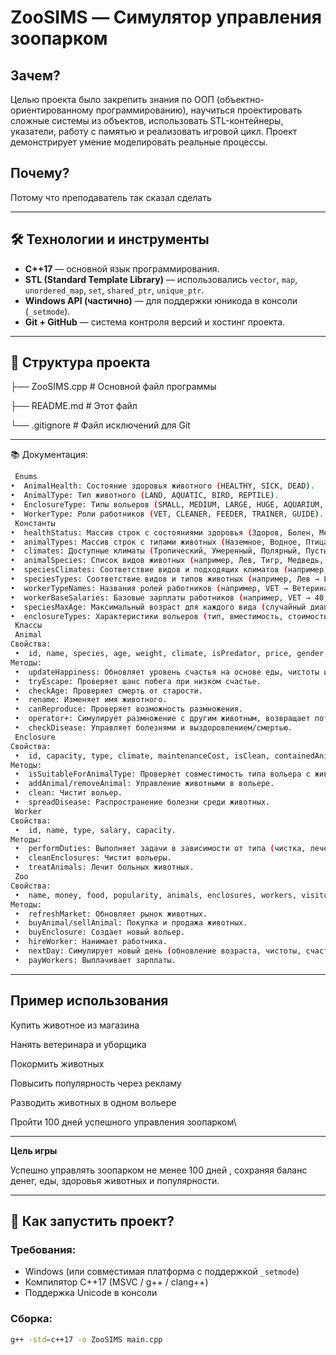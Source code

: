 # ZooSIMS — Симулятор управления зоопарком

## Зачем?
Целью проекта было закрепить знания по ООП (объектно-ориентированному программированию), научиться проектировать сложные системы из объектов, использовать STL-контейнеры, указатели, работу с памятью и реализовать игровой цикл. Проект демонстрирует умение моделировать реальные процессы.

## Почему?
Потому что преподаватель так сказал сделать 

---

## 🛠 Технологии и инструменты

- **C++17** — основной язык программирования.
- **STL (Standard Template Library)** — использовались `vector`, `map`, `unordered_map`, `set`, `shared_ptr`, `unique_ptr`.
- **Windows API (частично)** — для поддержки юникода в консоли (`_setmode`).
- **Git + GitHub** — система контроля версий и хостинг проекта.

---

## 📁 Структура проекта
├── ZooSIMS.cpp # Основной файл программы

├── README.md # Этот файл

└── .gitignore # Файл исключений для Git

---

📚 Документация: 
```bash
 Enums
•  AnimalHealth: Состояние здоровья животного (HEALTHY, SICK, DEAD).
•  AnimalType: Тип животного (LAND, AQUATIC, BIRD, REPTILE).
•  EnclosureType: Типы вольеров (SMALL, MEDIUM, LARGE, HUGE, AQUARIUM, BIRD_CAGE, REPTILE_HOUSE, PETTING_ZOO).
•  WorkerType: Роли работников (VET, CLEANER, FEEDER, TRAINER, GUIDE).
 Константы
•  healthStatus: Массив строк с состояниями здоровья (Здоров, Болен, Мертв).
•  animalTypes: Массив строк с типами животных (Наземное, Водное, Птица, Рептилия).
•  climates: Доступные климаты (Тропический, Умеренный, Полярный, Пустынный, Водный).
•  animalSpecies: Список видов животных (например, Лев, Тигр, Медведь, Дельфин).
•  speciesClimates: Соответствие видов и подходящих климатов (например, Лев → Тропический, Пустынный).
•  speciesTypes: Соответствие видов и типов животных (например, Лев → LAND).
•  workerTypeNames: Названия ролей работников (например, VET → Ветеринар).
•  workerBaseSalaries: Базовые зарплаты работников (например, VET → 40,000 руб.).
•  speciesMaxAge: Максимальный возраст для каждого вида (случайный диапазон, например, Лев → 15-25 дней).
•  enclosureTypes: Характеристики вольеров (тип, вместимость, стоимость, название).
 Классы
 Animal
Свойства:
 •  id, name, species, age, weight, climate, isPredator, price, gender, isAlive, trueHappiness, displayedHappiness, maxAge, parentId1, parentId2, health, type, daysSick, hasDisease.
Методы:
 •  updateHappiness: Обновляет уровень счастья на основе еды, чистоты и одиночества.
 •  tryEscape: Проверяет шанс побега при низком счастье.
 •  checkAge: Проверяет смерть от старости.
 •  rename: Изменяет имя животного.
 •  canReproduce: Проверяет возможность размножения.
 •  operator+: Симулирует размножение с другим животным, возвращает потомство.
 •  checkDisease: Управляет болезнями и выздоровлением/смертью.
 Enclosure
Свойства:
 •  id, capacity, type, climate, maintenanceCost, isClean, containedAnimals.
Методы:
 •  isSuitableForAnimalType: Проверяет совместимость типа вольера с животным.
 •  addAnimal/removeAnimal: Управление животными в вольере.
 •  clean: Чистит вольер.
 •  spreadDisease: Распространение болезни среди животных.
 Worker
Свойства:
 •  id, name, type, salary, capacity.
Методы:
 •  performDuties: Выполняет задачи в зависимости от типа (чистка, лечение, кормление и т.д.).
 •  cleanEnclosures: Чистит вольеры.
 •  treatAnimals: Лечит больных животных.
 Zoo
Свойства:
 •  name, money, food, popularity, animals, enclosures, workers, visitors, days, victoryDays, nextAnimalId, nextEnclosureId, nextWorkerId, directorName, marketAnimals, marketRefreshCost, lastMarketRefresh, animalsBoughtToday.
Методы:
 •  refreshMarket: Обновляет рынок животных.
 •  buyAnimal/sellAnimal: Покупка и продажа животных.
 •  buyEnclosure: Создает новый вольер.
 •  hireWorker: Нанимает работника.
 •  nextDay: Симулирует новый день (обновление возраста, чистоты, счастья, дохода).
 •  payWorkers: Выплачивает зарплаты.

```

---

## Пример использования

Купить животное из магазина

Нанять ветеринара и уборщика

Покормить животных

Повысить популярность через рекламу

Разводить животных в одном вольере

Пройти 100 дней успешного управления зоопарком\

---

**Цель игры**

Успешно управлять зоопарком не менее 100 дней , сохраняя баланс денег, еды, здоровья животных и популярности.

---


## 🧪 Как запустить проект?

### Требования:
- Windows (или совместимая платформа с поддержкой `_setmode`)
- Компилятор C++17 (MSVC / g++ / clang++)
- Поддержка Unicode в консоли

### Сборка:
```bash
g++ -std=c++17 -o ZooSIMS main.cpp
